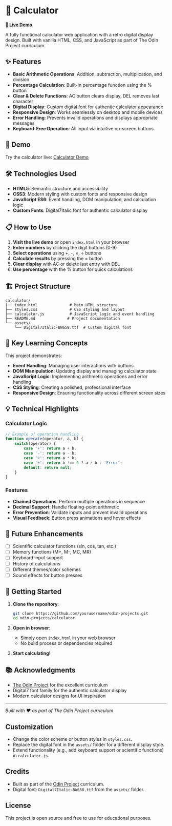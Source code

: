 # 🧮 Calculator

**🔗 [Live Demo](https://binit2-1.github.io/odin-projects/calculator/)**

A fully functional calculator web application with a retro digital display design. Built with vanilla HTML, CSS, and JavaScript as part of The Odin Project curriculum.

## ✨ Features

- **Basic Arithmetic Operations**: Addition, subtraction, multiplication, and division
- **Percentage Calculation**: Built-in percentage function using the % button
- **Clear & Delete Functions**: AC button clears display, DEL removes last character
- **Digital Display**: Custom digital font for authentic calculator appearance
- **Responsive Design**: Works seamlessly on desktop and mobile devices
- **Error Handling**: Prevents invalid operations and displays appropriate messages
- **Keyboard-Free Operation**: All input via intuitive on-screen buttons

## 🚀 Demo

Try the calculator live: [Calculator Demo](https://binit2-1.github.io/odin-projects/calculator/)

## 🛠️ Technologies Used

- **HTML5**: Semantic structure and accessibility
- **CSS3**: Modern styling with custom fonts and responsive design
- **JavaScript ES6**: Event handling, DOM manipulation, and calculation logic
- **Custom Fonts**: Digital7Italic font for authentic calculator display

## 📋 How to Use

1. **Visit the live demo** or open `index.html` in your browser
2. **Enter numbers** by clicking the digit buttons (0-9)
3. **Select operations** using +, -, ×, ÷ buttons
4. **Calculate results** by pressing the = button
5. **Clear display** with AC or delete last entry with DEL
6. **Use percentage** with the % button for quick calculations

## 🏗️ Project Structure

```
calculator/
├── index.html              # Main HTML structure
├── styles.css              # CSS styling and layout
├── calculator.js           # JavaScript logic and event handling
├── README.md              # Project documentation
└── assets/
    └── Digital7Italic-BW658.ttf  # Custom digital font
```

## 🎯 Key Learning Concepts

This project demonstrates:

- **Event Handling**: Managing user interactions with buttons
- **DOM Manipulation**: Updating display and managing calculator state
- **JavaScript Logic**: Implementing arithmetic operations and error handling
- **CSS Styling**: Creating a polished, professional interface
- **Responsive Design**: Ensuring functionality across different screen sizes

## 💡 Technical Highlights

### Calculator Logic
```javascript
// Example of operation handling
function operate(operator, a, b) {
    switch(operator) {
        case '+': return a + b;
        case '-': return a - b;
        case '×': return a * b;
        case '÷': return b !== 0 ? a / b : 'Error';
        default: return null;
    }
}
```

### Features
- **Chained Operations**: Perform multiple operations in sequence
- **Decimal Support**: Handle floating-point arithmetic
- **Error Prevention**: Validate inputs and prevent invalid operations
- **Visual Feedback**: Button press animations and hover effects

## 🔮 Future Enhancements

- [ ] Scientific calculator functions (sin, cos, tan, etc.)
- [ ] Memory functions (M+, M-, MC, MR)
- [ ] Keyboard input support
- [ ] History of calculations
- [ ] Different themes/color schemes
- [ ] Sound effects for button presses

## 🚀 Getting Started

1. **Clone the repository**:
   ```bash
   git clone https://github.com/yourusername/odin-projects.git
   cd odin-projects/calculator
   ```

2. **Open in browser**:
   - Simply open `index.html` in your web browser
   - No build process or dependencies required

3. **Start calculating**!

## 📚 Acknowledgments

- [The Odin Project](https://www.theodinproject.com/) for the excellent curriculum
- Digital7 font family for the authentic calculator display
- Modern calculator designs for UI inspiration

---

*Built with ❤️ as part of The Odin Project curriculum*

## Customization

- Change the color scheme or button styles in `styles.css`.
- Replace the digital font in the `assets/` folder for a different display style.
- Extend functionality (e.g., add keyboard support or scientific functions) in `calculator.js`.

## Credits

- Built as part of the [Odin Project](https://www.theodinproject.com/) curriculum.
- Digital font: `Digital7Italic-BW658.ttf` from the `assets/` folder.

## License

This project is open source and free to use for educational purposes.
